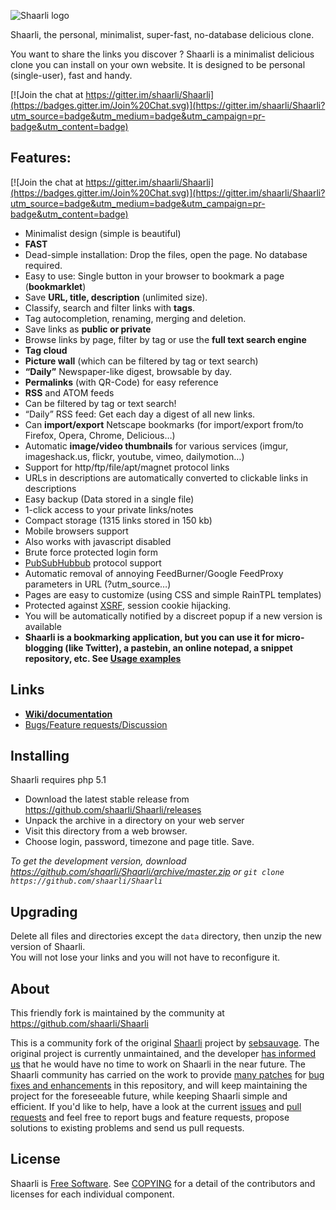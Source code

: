 ![Shaarli logo](https://cdn.mediacru.sh/W2NGCIHB3quT.png)

Shaarli, the personal, minimalist, super-fast, no-database delicious clone.

You want to share the links you discover ? Shaarli is a minimalist delicious clone you can install on your own website.
It is designed to be personal (single-user), fast and handy.

[![Join the chat at https://gitter.im/shaarli/Shaarli](https://badges.gitter.im/Join%20Chat.svg)](https://gitter.im/shaarli/Shaarli?utm_source=badge&utm_medium=badge&utm_campaign=pr-badge&utm_content=badge)

## Features:

[![Join the chat at https://gitter.im/shaarli/Shaarli](https://badges.gitter.im/Join%20Chat.svg)](https://gitter.im/shaarli/Shaarli?utm_source=badge&utm_medium=badge&utm_campaign=pr-badge&utm_content=badge)

 * Minimalist design (simple is beautiful)
 * **FAST**
 * Dead-simple installation: Drop the files, open the page. No database required.
 * Easy to use: Single button in your browser to bookmark a page (**bookmarklet**)
 * Save **URL, title, description** (unlimited size).
 * Classify, search and filter links with **tags**.
  * Tag autocompletion, renaming, merging and deletion.
 * Save links as **public or private**
 * Browse links by page, filter by tag or use the **full text search engine**
 * **Tag cloud**
 * **Picture wall** (which can be filtered by tag or text search)
 * **“Daily”** Newspaper-like digest, browsable by day.
 * **Permalinks** (with QR-Code) for easy reference
 * **RSS** and ATOM feeds
  * Can be filtered by tag or text search!
  * “Daily” RSS feed: Get each day a digest of all new links.
 * Can **import/export** Netscape bookmarks (for import/export from/to Firefox, Opera, Chrome, Delicious…)
 * Automatic **image/video thumbnails** for various services (imgur, imageshack.us, flickr, youtube, vimeo, dailymotion…)
 * Support for http/ftp/file/apt/magnet protocol links
  * URLs in descriptions are automatically converted to clickable links in descriptions
 * Easy backup (Data stored in a single file)
 * 1-click access to your private links/notes
 * Compact storage (1315 links stored in 150 kb)
 * Mobile browsers support
 * Also works with javascript disabled
 * Brute force protected login form
 * [PubSubHubbub](https://code.google.com/p/pubsubhubbub/) protocol support
 * Automatic removal of annoying FeedBurner/Google FeedProxy parameters in URL (?utm_source…)
 * Pages are easy to customize (using CSS and simple RainTPL templates)
 * Protected against [XSRF](http://en.wikipedia.org/wiki/Cross-site_request_forgery), session cookie hijacking.
 * You will be automatically notified by a discreet popup if a new version is available
 * **Shaarli is a bookmarking application, but you can use it for micro-blogging (like Twitter), a pastebin, an online notepad, a snippet repository, etc. See [Usage examples](https://github.com/shaarli/Shaarli/wiki#usage-examples)**


## Links

 * **[Wiki/documentation](https://github.com/shaarli/Shaarli/wiki)**
 * [Bugs/Feature requests/Discussion](https://github.com/shaarli/Shaarli/issues/)


## Installing

Shaarli requires php 5.1

 * Download the latest stable release from https://github.com/shaarli/Shaarli/releases
 * Unpack the archive in a directory on your web server
 * Visit this directory from a web browser.
 * Choose login, password, timezone and page title. Save.

_To get the development version, download https://github.com/shaarli/Shaarli/archive/master.zip or `git clone https://github.com/shaarli/Shaarli`_


## Upgrading

Delete all files and directories except the `data` directory, then unzip the new version of Shaarli.  
You will not lose your links and you will not have to reconfigure it.



## About

This friendly fork is maintained by the community at https://github.com/shaarli/Shaarli

This is a community fork of the original [Shaarli](https://github.com/sebsauvage/Shaarli/) project by [sebsauvage](http://sebsauvage.net/). The original project is currently unmaintained, and the developer [has informed us](https://github.com/sebsauvage/Shaarli/issues/191) that he would have no time to work on Shaarli in the near future. The Shaarli community has carried on the work to provide [many patches](https://github.com/shaarli/Shaarli/compare/sebsauvage:master...master) for [bug fixes and enhancements](https://github.com/shaarli/Shaarli/issues?q=is%3Aclosed+) in this repository, and will keep maintaining the project for the foreseeable future, while keeping Shaarli simple and efficient. If you'd like to help, have a look at the current [issues](https://github.com/shaarli/Shaarli/issues) and [pull requests](https://github.com/shaarli/Shaarli/pulls) and feel free to report bugs and feature requests, propose solutions to existing problems and send us pull requests. 


## License

Shaarli is [Free Software](http://en.wikipedia.org/wiki/Free_software). See [COPYING](COPYING) for a detail of the contributors and licenses for each individual component.

